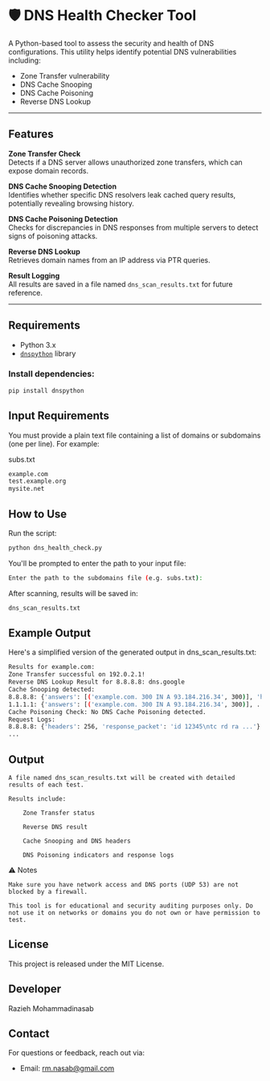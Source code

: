 # 🛡️ DNS Health Checker Tool

A Python-based tool to assess the security and health of DNS configurations. This utility helps identify potential DNS vulnerabilities including:

- Zone Transfer vulnerability
- DNS Cache Snooping
- DNS Cache Poisoning
- Reverse DNS Lookup

---

##  Features

 **Zone Transfer Check**  
Detects if a DNS server allows unauthorized zone transfers, which can expose domain records.

 **DNS Cache Snooping Detection**  
Identifies whether specific DNS resolvers leak cached query results, potentially revealing browsing history.

 **DNS Cache Poisoning Detection**  
Checks for discrepancies in DNS responses from multiple servers to detect signs of poisoning attacks.

 **Reverse DNS Lookup**  
Retrieves domain names from an IP address via PTR queries.

 **Result Logging**  
All results are saved in a file named `dns_scan_results.txt` for future reference.

---

##  Requirements

- Python 3.x
- [`dnspython`](https://www.dnspython.org/) library

### Install dependencies:

```bash
pip install dnspython

```

## Input Requirements

You must provide a plain text file containing a list of domains or subdomains (one per line). For example:

subs.txt

```bash
example.com
test.example.org
mysite.net
```

## How to Use
Run the script:

```bash
python dns_health_check.py

```

You'll be prompted to enter the path to your input file:

```bash
Enter the path to the subdomains file (e.g. subs.txt):
```

After scanning, results will be saved in:

```bash
dns_scan_results.txt
```

## Example Output

Here's a simplified version of the generated output in dns_scan_results.txt:

```bash
Results for example.com:
Zone Transfer successful on 192.0.2.1!
Reverse DNS Lookup Result for 8.8.8.8: dns.google
Cache Snooping detected:
8.8.8.8: {'answers': [('example.com. 300 IN A 93.184.216.34', 300)], 'headers': 256, ...}
1.1.1.1: {'answers': [('example.com. 300 IN A 93.184.216.34', 300)], ...}
Cache Poisoning Check: No DNS Cache Poisoning detected.
Request Logs:
8.8.8.8: {'headers': 256, 'response_packet': 'id 12345\ntc rd ra ...'}
...
```

## Output

    A file named dns_scan_results.txt will be created with detailed results of each test.

    Results include:

        Zone Transfer status

        Reverse DNS result

        Cache Snooping and DNS headers

        DNS Poisoning indicators and response logs

⚠️ Notes

    Make sure you have network access and DNS ports (UDP 53) are not blocked by a firewall.

    This tool is for educational and security auditing purposes only. Do not use it on networks or domains you do not own or have permission to test.

## License

This project is released under the MIT License.


## Developer
Razieh Mohammadinasab


## Contact
For questions or feedback, reach out via:
- Email: rm.nasab@gmail.com